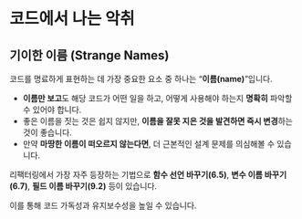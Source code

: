 # 코드에서 나는 악취

## 기이한 이름 (Strange Names)

코드를 명료하게 표현하는 데 가장 중요한 요소 중 하나는 “**이름(name)**”입니다.

- **이름만 보고**도 해당 코드가 어떤 일을 하고, 어떻게 사용해야 하는지 **명확히** 파악할 수 있어야 합니다.
- 좋은 이름을 짓는 것은 쉽지 않지만, **이름을 잘못 지은 것을 발견하면 즉시 변경**하는 것이 좋습니다.
- 만약 **마땅한 이름이 떠오르지 않는다면**, 더 근본적인 설계 문제를 의심해볼 수 있습니다.

리팩터링에서 가장 자주 등장하는 기법으로 **함수 선언 바꾸기(6.5)**, **변수 이름 바꾸기(6.7)**, **필드 이름 바꾸기(9.2)** 등이 있습니다.

이를 통해 코드 가독성과 유지보수성을 높일 수 있습니다.
